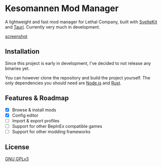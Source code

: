 # Kesomannen Mod Manager

A lightweight and fast mod manager for Lethal Company, built with [SvelteKit](https://kit.svelte.dev/) and [Tauri](https://tauri.app/). Currently very much in development.

[screenshot](images/screenshot.png)

## Installation

Since this project is early in development, I've decided to not release any binaries yet.

You can however clone the repository and build the project yourself. The only dependencies you should need are [Node.js](https://nodejs.org/en/download) and [Rust](https://www.rust-lang.org/tools/install).

## Features & Roadmap

- [x] Browse & install mods
- [x] Config editor
- [ ] Import & export profiles
- [ ] Support for other BepInEx compatible games
- [ ] Support for other modding frameworks

## License

[GNU GPLv3](https://choosealicense.com/licenses/gpl-3.0/#)